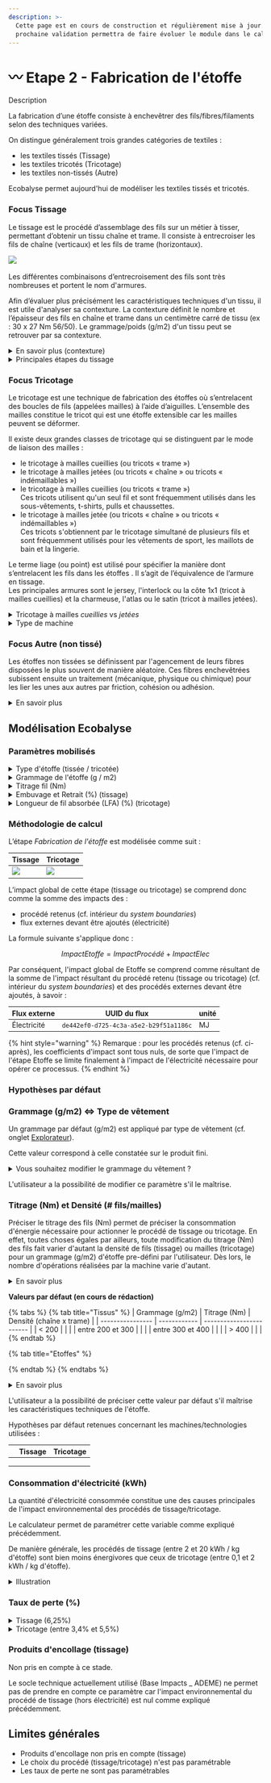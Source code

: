 ```yaml
---
description: >-
  Cette page est en cours de construction et régulièrement mise à jour. Sa
  prochaine validation permettra de faire évoluer le module dans le calculateur.
---
```


# 〰 Etape 2 - Fabrication de l'étoffe

Description

La fabrication d’une étoffe consiste à enchevêtrer des fils/fibres/filaments selon des techniques variées.&#x20;

On distingue généralement trois grandes catégories de textiles :&#x20;

* les textiles tissés (Tissage)
* les textiles tricotés (Tricotage)
* les textiles non-tissés (Autre)

Ecobalyse permet aujourd'hui de modéliser les textiles tissés et tricotés.&#x20;

### Focus Tissage

Le tissage est le procédé d’assemblage des fils sur un métier à tisser, permettant d’obtenir un tissu chaîne et trame. Il consiste à entrecroiser les fils de chaîne (verticaux) et les fils de trame (horizontaux).&#x20;

![](https://lh6.googleusercontent.com/Dj8\_WuHbYmQ0LTmK\_e8q1ThCI9vs2BhUnQwhkCauj3Qf8sKw\_L9CXUoQoYGemUq0qpQu8FoxOK-jiuzWSAgPNQDOH0vlDAXilLvu5Qw8ayfxzZ3LWXVRgX5Gh09c-OajgD5krRHjVw5Wxsn4M49clCcwJfbCU4w8TLsOu0mHv6hjhXoML9KUChsXxTQBNg)

Les différentes combinaisons d’entrecroisement des fils sont très nombreuses et portent le nom d'armures.

Afin d’évaluer plus précisément les caractéristiques techniques d'un tissu, il est utile d'analyser sa contexture. La contexture définit le nombre et l’épaisseur des fils en chaîne et trame dans un centimètre carré de tissu (ex : 30 x 27 Nm 56/50). Le grammage/poids (g/m2) d'un tissu peut se retrouver par sa contexture.&#x20;

<details>

<summary>En savoir plus (contexture)</summary>

Une contexture est formulée comme suit : 30 x 27 Nm 56/50 :&#x20;

* 30 étant le nombre de fils de chaîne dans 1 centimètre,
* 27 étant le nombre de fils de trame dans 1 centimètre,
* Nm l'abréviation de « numéro métrique »,
* 56 le titre des fils de chaîne,
* 50 le titre des fils de trame.

</details>

<details>

<summary>Principales étapes du  tissage</summary>

1. **Préparation au tissage**\
   ****\
   ****_Ourdissage_\
   __Les fils de chaîne sont alimentés à partir d’une ensouple (cylindre autour duquel est enroulée la chaîne du tissu) qui est installée à l’arrière d’un métier à tisser. La préparation de l'ensouple de tissage se fait par le procédé d'ourdissage.\
   \
   _Encollage_\
   Afin de protéger et lubrifier les fils de chaîne, des agents d'encollage sont appliqués après l'ourdissage (sous forme de solutions ou de dispersion d'eau). Dans ce cas précis, il sera nécessaire post-tissage de procéder au désencollage de ces mêmes fils afin de ne pas empêcher les colorants de se fixer sur la matière textile lors de l'ennoblissement. Deux types d'agents d'encollage sont utilisés : les polymères synthétiques vs naturels (à base de polysaccharides).\

2. **Tissage**\
   Il existe différents types de métiers en fonction des besoins de production, des largeurs de tissus, des matériaux utilisés, des motifs voulus, etc.\
   \
   ![L'image ci-dessous montre le principe du tissage, la disposition des fils et des principales fonctions.](https://lh5.googleusercontent.com/3ORnFz4LL6Y4QQ-AA8tYU\_EHGpst87WkpuT2OclJ4vwdNovLvqzk2DOiZV47Cbz4fyTfF6x4h\_9n-qpE3ozTcSbH42TGSaiF9gw2srF5pPm\_IC6NSDSUvHEOjDbUepvOB2yM2Ki86Ra12Ru0DOPW1T11Hjzw8IpE2e17xUTAtcGNRqlzC\_YDfTryrlqaIA)

L'amélioration de la technologie a permis de développer des techniques d'insertion de la trame augmentant ainsi la vitesse de production des métiers à plus de 1 200 insertions (ou duites) à la minute avec les métiers à air (une duite est la longueur d’un fil de trame inséré, d’une lisière à l’autre, dans le tissu).

Les types d'insertion de trame varient selon les métiers : \
\- métiers à lancer\
\- métiers à projectiles\
\- métiers à jet d’air\
\- métiers à jet d’eau

</details>

### Focus Tricotage

Le tricotage est une technique de fabrication des étoffes où s’entrelacent des boucles de fils (appelées mailles) à l’aide d’aiguilles. L’ensemble des mailles constitue le tricot qui est une étoffe extensible car les mailles peuvent se déformer.

Il existe deux grandes classes de tricotage qui se distinguent par le mode de liaison des mailles :&#x20;

* le tricotage à mailles cueillies (ou tricots « trame »)
* le tricotage à mailles jetées (ou tricots « chaîne » ou tricots « indémaillables »)
* le tricotage à mailles cueillies (ou tricots « trame »)\
  Ces tricots utilisent qu'un seul fil et sont fréquemment utilisés dans les sous-vêtements, t-shirts, pulls et chaussettes.
* le tricotage à mailles jetée (ou tricots « chaîne » ou tricots « indémaillables »)\
  Ces tricots s'obtiennent par le tricotage simultané de plusieurs fils et sont fréquemment utilisés pour les vêtements de sport, les maillots de bain et la lingerie.

Le terme liage (ou point) est utilisé pour spécifier la manière dont s’entrelacent les fils dans les étoffes . Il s’agit de l’équivalence de l’armure en tissage. \
Les principales armures sont le jersey, l'interlock ou la côte 1x1 (tricot à mailles cueillies) et la charmeuse, l'atlas ou le satin (tricot à mailles jetées).&#x20;

<details>

<summary>Tricotage à mailles <em>cueillies</em> vs <em>jetées</em></summary>

**Tricotage à mailles cueillies (ou tricots « trame »)**\
Il n'emploie qu’un seul fil issu d’une bobine pour former des boucles et travaille dans le sens des rangées (largeur de l’étoffe). Ces tricots sont facilement détricotables. Les sous-vêtements, t-shirts, pulls et chaussettes sont généralement en mailles cueillies.

![](<../../.gitbook/assets/image (9).png>)



**Tricotage à mailles jetée (ou tricots « chaîne » ou tricots « indémaillables »)**\
Il s'obtient par le tricotage simultané de 2000 à 3000 fils issus d’ensouples et travaille dans le sens des colonnes (longueur de l’étoffe). Ces tricots sont indémaillables. Les vêtements de sport, maillots de bain et lingerie sont généralement en mailles jetées.&#x20;

![](<../../.gitbook/assets/image (6) (2).png>)

</details>

<details>

<summary>Type de machine </summary>

Il existe quatre principales machines pour tricoter une étoffe : \
\- rectilignes,\
\- circulaires,\
\- Rachel,\
\- Chaîne.

De manière générale, ces machines se divisent selon le type de tricotage :&#x20;

* Mailles cueillies (trame)\
  Utilisation de machines **rectilignes** ou **circulaires**, montées avec avec une ou deux fontures. \

* Mailles jetées (chaîne)\
  Utilisation de machines rectilignes spécifiques de type **Chaîne** (une seule fonture) et **Rachel** (une ou deux fontures).&#x20;

Les machines **circulaires** proposent des taux de productivité plus élevés que celles rectilignes, notamment en raison de leur mouvement continu et de leur grande vitesse.

Chacun de ces machines est équipée d’une jauge qui détermine la finesse du tricot (c'est-à-dire la densité des aiguilles). La jauge se définit comme le nombre d’aiguilles comprises dans un pouce anglais (2,54 cm). Plus la jauge est élevée, plus le tricot est fin, meilleure est la dextérité. Une jauge fine sera utilisée pour des articles de lingerie alors qu’une grosse jaune tricotera des pull-overs.



**Techniques de tricotage (schéma simplifié)**

![](<../../.gitbook/assets/image (3) (2).png>)

</details>

### Focus Autre (non tissé)

Les étoffes non tissées se définissent par l'agencement de leurs fibres disposées le plus souvent de manière aléatoire. Ces fibres enchevêtrées subissent ensuite un traitement (mécanique, physique ou chimique) pour les lier les unes aux autres par friction, cohésion ou adhésion.&#x20;

<details>

<summary>En savoir plus</summary>

La fabrication d'un non-tissé se fait en deux étapes :&#x20;

1. formation de la nappe
2. consolidation

Les étoffes non-tissées sont généralement légères et peuvent présenter des propriétés (résistance mécanique, élasticité, douceur, etc.) spécifiques selon la fibre et technologie utilisées.&#x20;

Ces étoffes sont notamment appréciées dans les secteurs de la construction, de l'hygiène et de la filtration.

**Exemple d'application :**&#x20;

![Exemple d'application d'une étoffe non-tissée](<../../.gitbook/assets/image (8) (1).png>)

</details>

## Modélisation Ecobalyse

### Paramètres mobilisés&#x20;

<details>

<summary>Type d'étoffe (tissée / tricotée)</summary>

En fonction du vêtement sélectionné, une opération de tissage ou de tricotage est appliquée par défaut.&#x20;

L'utilisateur n'a actuellement pas la possibilité de modifier ce paramètre par défaut.

À date, le calculateur ne permet pas de modéliser des étoffes _non-tissées_.



Cf. l'onglet [Explorer](https://ecobalyse.beta.gouv.fr/#/textile/explore/products) pour les valeurs par défaut.

</details>

<details>

<summary>Grammage de l'étoffe  (g / m2)</summary>

Le grammage (poids) d'une étoffe, autrement appelé _masse surfacique,_ est exprimé en grammes par mètre carré (g/m2). Le terme anglais utilisé dans l'industrie est GSM (Grams per Square Meter).&#x20;

Ce paramètre est mobilisé car il reflète les caractéristiques techniques de l'étoffe et permet de définir la consommation d'énergie nécessaire pour actionner le procédé.&#x20;

En fonction du vêtement sélectionné, un grammage par défaut est appliqué.&#x20;

L'utilisateur a la possibilité de modifier ce paramètre.&#x20;



Cf. la section _Hypothèses par défaut_ pour plus d'info.

Cf. l'onglet [Explorer](https://ecobalyse.beta.gouv.fr/#/textile/explore/products) pour les valeurs par défaut.

</details>

<details>

<summary>Titrage fil (Nm)</summary>

Le titrage indique la grosseur d’un fil textile. \
Le titrage (ou titre) est le rapport existant entre le poids et la longueur de ce fil.&#x20;

L’unité retenue est le numéro métrique (Nm). Il indique un nombre de kilomètres de ﬁl correspondant à un poids d’un kilogramme (ex : Nm 50 = 50 km de ce fil pèsent 1 kg).

Une valeur par défaut est appliquée selon le type de vêtement (t-shirt, robe, etc.) et le grammage (g/m2) de l'étoffe.&#x20;

L'utilisateur a la possibilité de préciser cette valeur par défaut.&#x20;



Cf. la section _Hypothèses par défaut_ pour plus d'info.

Cf. l'onglet [Explorer](https://ecobalyse.beta.gouv.fr/#/textile/explore/products) pour les valeurs par défaut.

</details>

<details>

<summary>Embuvage et Retrait (%) (tissage)</summary>

L’embuvage et le retrait sont exprimés en pourcentage (%), concernent les tissus et correspondent à la diminution de fil (chaîne et trame) due à leur entrelacement.

Ce paramètre est critique car il impacte d'autant la quantité de fil/matière mobilisée lors du tissage.&#x20;

Une valeur par défaut de 8% est appliquée dans le calculateur pour ces deux paramètres.

</details>

<details>

<summary>Longueur de fil absorbée (LFA) (%) (tricotage)</summary>

La longueur de fil absorbée (LFA) correspond à la longueur d'une maille (boucle).&#x20;

Ce paramètre est critique car il permet de calculer la quantité de matière/fil utilisée par l'étoffe.&#x20;

Une valeur par défaut de xx est appliquée par type de vêtement.

L'utilisateur a la possibilité de modifier ce paramètre s'il maîtrise les caractéristiques techniques de l'étoffe.&#x20;

Cf. l'onglet [Explorer](https://ecobalyse.beta.gouv.fr/#/textile/explore/products) pour les valeurs par défaut.

</details>

### Méthodologie de calcul

L’étape _Fabrication de l'étoffe_ est modélisée comme suit :&#x20;

| Tissage                                                                                                                                                                                                                                 | Tricotage                                                                                                                                                                                                                               |
| --------------------------------------------------------------------------------------------------------------------------------------------------------------------------------------------------------------------------------------- | --------------------------------------------------------------------------------------------------------------------------------------------------------------------------------------------------------------------------------------- |
| ![](https://lh5.googleusercontent.com/hFiTD7FyKN-d83RBb81ZqJ3w\_9ytwkLH-38ouoLwKjJyuDvFplcG3mT475f40OjB7T9VsIEXCLIEZxFd0snarPOhIr2jSdRNsqM8GLzjdh4NR3fT5gAIuqYdhse5wsJb2ZbEqHO-p7d4fMp9gMEj-OhXHsn\_85LK7ChSxap7m7O1YihwDTotOo0JTngtog) | ![](https://lh5.googleusercontent.com/hFiTD7FyKN-d83RBb81ZqJ3w\_9ytwkLH-38ouoLwKjJyuDvFplcG3mT475f40OjB7T9VsIEXCLIEZxFd0snarPOhIr2jSdRNsqM8GLzjdh4NR3fT5gAIuqYdhse5wsJb2ZbEqHO-p7d4fMp9gMEj-OhXHsn\_85LK7ChSxap7m7O1YihwDTotOo0JTngtog) |

L’impact global de cette étape (tissage ou tricotage) se comprend donc comme la somme des impacts des :&#x20;

* procédé retenus (cf. intérieur du _system boundaries_)
* flux externes devant être ajoutés (électricité)

La formule suivante s'applique donc :

$$
ImpactEtoffe = ImpactProcédé + ImpactElec
$$

Par conséquent, l'impact global de Etoffe se comprend comme résultant de la somme de l'impact résultant du procédé retenu (tissage ou tricotage) (cf. intérieur du _system boundaries_) et des procédés externes devant être ajoutés, à savoir :

| Flux externe | UUID du flux                           | unité |
| ------------ | -------------------------------------- | ----- |
| Électricité  | `de442ef0-d725-4c3a-a5e2-b29f51a1186c` | MJ    |

{% hint style="warning" %}
Remarque : pour les procédés retenus (cf. ci-après), les coefficients d'impact sont tous nuls, de sorte que l'impact de l'étape Etoffe se limite finalement à l'impact de l'électricité nécessaire pour opérer ce processus.
{% endhint %}

### Hypothèses par défaut&#x20;

### Grammage (g/m2) <=> Type de vêtement

Un grammage par défaut (g/m2) est appliqué par type de vêtement (cf. onglet [Explorateur](https://ecobalyse.beta.gouv.fr/#/textile/explore/products)).&#x20;

Cette valeur correspond à celle constatée sur le produit fini.&#x20;

<details>

<summary>Vous souhaitez modifier le grammage du vêtement ?</summary>

Si c'est le cas, une attention particulière doit être apportée à l'impact de cette modification sur la quantité d'étoffe sortante (m2) afin de ne pas modéliser de scénario incohérent. \
En effet, le poids (g) d'un vêtement dépend du grammage (g/m2) de l'étoffe et de la quantité d'étoffe (m2) mobilisée. Le poids du vêtement et le grammage de l'étoffe sont paramétrables par l'utilisateur tandis que la quantité d'étoffe ne l'est pas. Cette donnée d'arrière plan est cependant accessible lors de la modélisation.

![](<../../.gitbook/assets/image (4) (1).png>)

</details>

L'utilisateur a la possibilité de modifier ce paramètre s'il le maîtrise.&#x20;

### Titrage (Nm) et Densité (# fils/mailles)&#x20;

Préciser le titrage des fils (Nm) permet de préciser la consommation d'énergie nécessaire pour actionner le procédé de tissage ou tricotage. En effet, toutes choses égales par ailleurs, toute modification du titrage (Nm) des fils fait varier d'autant la densité de fils (tissage) ou mailles (tricotage) pour un grammage (g/m2) d'étoffe pre-défini par l'utilisateur. Dès lors, le nombre d'opérations réalisées par la machine varie d'autant.

<details>

<summary>En savoir plus</summary>

En effet, la prise en compte du grammage (g/m2) d'une étoffe ainsi que du titrage (Nm) des fils permet d'appréhender la densité de fils/mailles constituant l'étoffe.

Or, la densité de fils/mailles constituant l'étoffe reflète le nombre d'opérations réalisées par les machines lors de la fabrication de l'étoffe, et donc la consommation d'énergie.

Pour les tissus, plus le compte en trame (duitage) est élevé, plus le nombre de propulsions de la navette est élevé. Pour les tricots, plus le nombre de mailles est élevé par unité de longueur, plus le nombre d'opérations/aiguilles à actionner est élevé.

</details>

**Valeurs par défaut (en cours de rédaction)**

{% tabs %}
{% tab title="Tissus" %}
| Grammage (g/m2)  | Titrage (Nm) | Densité (chaîne x trame) |
| ---------------- | ------------ | ------------------------ |
| < 200            |              |                          |
| entre 200 et 300 |              |                          |
| entre 300 et 400 |              |                          |
| > 400            |              |                          |
{% endtab %}

{% tab title="Etoffes" %}

{% endtab %}
{% endtabs %}



<details>

<summary>En savoir plus </summary>

Toute étoffe est créée à partir de caractéristiques techniques propres (densité de fils, titrage fil, embuvage, longueur de fil absorbée, etc.). Ainsi, plusieurs configurations sont possibles pour une même étoffe. \
\
Illustration => les tissus ci-dessous proposent tous un grammage 280g/m2 :  \
\- 25x25, Nm 30x30\
\- 25x25, Nm 45x20\
\- 25x25, Nm 20x45\
\- 40x40, Nm 48x48\
\- 50x50, Nm 60x60\
_hypothèse : embuvage = retrait = 8%_

Cet exemple éclaire le fait que plus le poids/titrage des fils augmente, plus le nombre/densité de fils utilisés diminue pour un grammage (g/m2) d'étoffe constant; et inversement.&#x20;

Dès lors, préciser le grammage d'une étoffe est nécessaire afin de refléter les réalités métiers sous-jacentes. Préciser le titrage des fils (plutôt que la densité de fils/mailles) est la solution la plus adaptée du fait de sa simplicité et du fait que cette information est plus accessible que la densité des fils/mailles. \
Cela explique notamment pourquoi de nombreuses bases de données utilisées dans la communauté ACV proposent des procédés de tissage/tricotage selon le titrage du fil utilisé (ex : Knitting, 200 DTEX-180 denier-30/1 Ne-50 Nm).

</details>

L'utilisateur a la possibilité de préciser cette valeur par défaut s'il maîtrise les caractéristiques techniques de l'étoffe.

Hypothèses par défaut retenues concernant les machines/technologies utilisées :&#x20;

|   | Tissage | Tricotage |
| - | ------- | --------- |
|   |         |           |
|   |         |           |
|   |         |           |



### Consommation d'électricité (kWh)&#x20;

La quantité d'électricité consommée constitue une des causes principales de l'impact environnemental des procédés de tissage/tricotage.&#x20;

Le calculateur permet de paramétrer cette variable comme expliqué précédemment.&#x20;

De manière générale, les procédés de tissage (entre 2 et 20 kWh / kg d'étoffe) sont bien moins énergivores que ceux de tricotage (entre 0,1 et 2 kWh / kg d'étoffe). &#x20;

<details>

<summary>Illustration</summary>

![](<../../.gitbook/assets/image (15).png>)

_Source : revue bibliographique réalisée par l'équipe Ecobalyse en 2022_

</details>

### Taux de perte (%)

<details>

<summary>Tissage (6,25%)</summary>

Un taux de perte de 6,25% est appliqué par défaut et correspond à la valeur retenue par le socle technique actuellement utilisé (Tissage (habillement) \_ Base Impacts \_ ADEME).&#x20;

Les pertes du tissage se décomposent comme suit :&#x20;

* Pertes sur ourdissoir (sur fil de chaîne)&#x20;
* Pertes sur métier à tisser (en chaîne et trame)&#x20;
* Pertes à l'encollage

</details>

<details>

<summary>Tricotage (entre 3,4% et 5,5%)</summary>

Les taux de perte appliqués par défaut correspondent à ceux retenus par le socle technique actuellement utilisé (Base Impacts \_ ADEME).&#x20;

* Tricotage circulaire, inventaire désagrégé : 3,4%
* Tricotage rectiligne, inventaire désagrégé : 4%
* Tricotage : 5,45%

</details>

### Produits d'encollage (tissage)

Non pris en compte à ce stade.&#x20;

Le socle technique actuellement utilisé (Base Impacts \_ ADEME) ne permet pas de prendre en compte ce paramètre car l'impact environnemental du procédé de tissage (hors électricité) est nul comme expliqué précédemment.&#x20;



## Limites générales

* Produits d'encollage non pris en compte (tissage)
* Le choix du procédé (tissage/tricotage) n'est pas paramétrable
* Les taux de perte ne sont pas paramétrables

